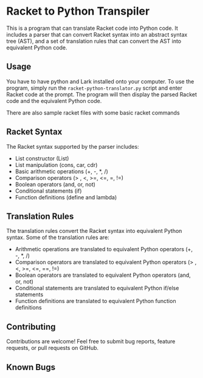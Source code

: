 # Racket to Python Transpiler

This is a program that can translate Racket code into Python code. It includes a parser that can convert Racket syntax into an abstract syntax tree (AST), and a set of translation rules that can convert the AST into equivalent Python code.

## Usage

You have to have python and Lark installed onto your computer. To use the program, simply run the `racket-python-translator.py` script and enter Racket code at the prompt. The program will then display the parsed Racket code and the equivalent Python code.

There are also sample racket files with some basic racket commands

## Racket Syntax

The Racket syntax supported by the parser includes:

- List constructor (List)
- List manipulation (cons, car, cdr)
- Basic arithmetic operations (+, -, *, /)
- Comparison operators (> , <, >=, <=, =, !=)
- Boolean operators (and, or, not)
- Conditional statements (if)
- Function definitions (define and lambda)

## Translation Rules

The translation rules convert the Racket syntax into equivalent Python syntax. Some of the translation rules are:

- Arithmetic operations are translated to equivalent Python operators (+, -, *, /)
- Comparison operators are translated to equivalent Python operators (> , <, >=, <=, ==, !=)
- Boolean operators are translated to equivalent Python operators (and, or, not)
- Conditional statements are translated to equivalent Python if/else statements
- Function definitions are translated to equivalent Python function definitions

## Contributing

Contributions are welcome! Feel free to submit bug reports, feature requests, or pull requests on GitHub.

## Known Bugs


